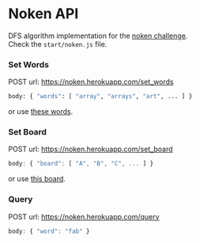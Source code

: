 # Noken API

DFS algorithm implementation for the [noken challenge](https://github.com/baytelman/backend-interview). <br />
Check the `start/noken.js` file.

### Set Words

POST url: https://noken.herokuapp.com/set_words

```bash
body: { "words": [ "array", "arrays", "art", ... ] }
```

or use [these words](https://raw.githubusercontent.com/baytelman/backend-interview/master/files/dictionary.json).

### Set Board

POST url: https://noken.herokuapp.com/set_board

```js
body: { "board": [ "A", "B", "C", ... ] }
```
or use [this board](https://raw.githubusercontent.com/baytelman/backend-interview/master/files/test-board-1.json).

### Query

POST url: https://noken.herokuapp.com/query

```js
body: { "word": "fab" }
```
